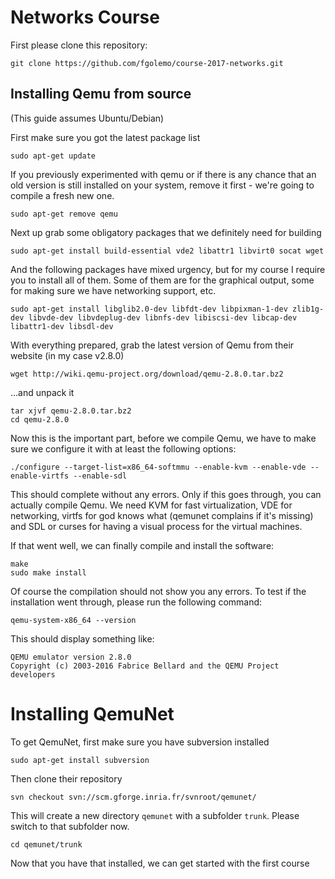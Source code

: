 # Networks Course

First please clone this repository:

    git clone https://github.com/fgolemo/course-2017-networks.git
    
## Installing Qemu from source

(This guide assumes Ubuntu/Debian)

First make sure you got the latest package list

    sudo apt-get update

If you previously experimented with qemu or if there is any chance that an old version is still installed on your system, remove it first - we're going to compile a fresh new one.

    sudo apt-get remove qemu

Next up grab some obligatory packages that we definitely need for building

    sudo apt-get install build-essential vde2 libattr1 libvirt0 socat wget

And the following packages have mixed urgency, but for my course I require you to install all of them. Some of them are for the graphical output, some for making sure we have networking support, etc.

    sudo apt-get install libglib2.0-dev libfdt-dev libpixman-1-dev zlib1g-dev libvde-dev libvdeplug-dev libnfs-dev libiscsi-dev libcap-dev libattr1-dev libsdl-dev

With everything prepared, grab the latest version of Qemu from their website (in my case v2.8.0)

    wget http://wiki.qemu-project.org/download/qemu-2.8.0.tar.bz2

...and unpack it

    tar xjvf qemu-2.8.0.tar.bz2
    cd qemu-2.8.0

Now this is the important part, before we compile Qemu, we have to make sure we configure it with at least the following options:

    ./configure --target-list=x86_64-softmmu --enable-kvm --enable-vde --enable-virtfs --enable-sdl

This should complete without any errors. Only if this goes through, you can actually compile Qemu. We need KVM for fast virtualization, VDE for networking, virtfs for god knows what (qemunet complains if it's missing) and SDL or curses for having a visual process for the virtual machines.

If that went well, we can finally compile and install the software:

    make
    sudo make install

Of course the compilation should not show you any errors. To test if the installation went through, please run the following command:

    qemu-system-x86_64 --version
    
This should display something like:

    QEMU emulator version 2.8.0
    Copyright (c) 2003-2016 Fabrice Bellard and the QEMU Project developers
    
# Installing QemuNet

To get QemuNet, first make sure you have subversion installed

    sudo apt-get install subversion
    
Then clone their repository

    svn checkout svn://scm.gforge.inria.fr/svnroot/qemunet/

This will create a new directory `qemunet` with a subfolder `trunk`. Please switch to that subfolder now.
    
    cd qemunet/trunk
   
Now that you have that installed, we can get started with the first course
